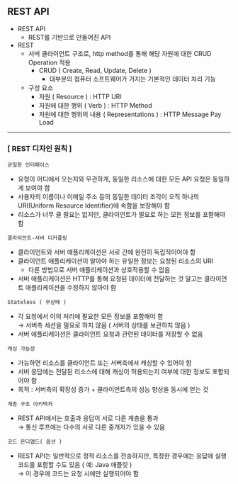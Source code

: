 ## REST API
- REST API
  - REST를 기반으로 만들어진 API
- REST
  - 서버 클라이언트 구조로, http method를 통해 해당 자원에 대한 CRUD Operation 적용
    - CRUD ( Create, Read, Update, Delete )
      - 대부분의 컴퓨터 소프트웨어가 가지는 기본적인 데이터 처리 기능
  - 구성 요소
    - 자원 ( Resource ) : HTTP URI
    - 자원에 대한 행위 ( Verb ) : HTTP Method
    - 자원에 대한 행위의 내용 ( Representations ) : HTTP Message Pay Load

---

### [ REST 디자인 원칙 ]
` 균일한 인터페이스 `
- 요청이 어디에서 오는지와 무관하게, 동일한 리소스에 대한 모든 API 요청은 동일하게 보여야 함
- 사용자의 이름이나 이메일 주소 등의 동일한 데이터 조각이 오직 하나의 URI(Uniform Resource Identifier)에 속함을 보장해야 함
- 리소스가 너무 클 필요는 없지만, 클라이언트가 필요로 하는 모든 정보를 포함해야 함

` 클라이언트-서버 디커플링 `
- 클라이언트와 서버 애플리케이션은 서로 간에 완전히 독립적이어야 함
- 클라이언트 애플리케이션이 알아야 하는 유일한 정보는 요청된 리소스의 URI
    - 다른 방법으로 서버 애플리케이션과 상호작용할 수 없음
- 서버 애플리케이션은 HTTP를 통해 요청된 데이터에 전달하는 것 말고는 클라이언트 애플리케이션을 수정하지 않아야 함

` Stateless ( 무상태 ) `

- 각 요청에서 이의 처리에 필요한 모든 정보를 포함해야 함 <br>
    → 서버측 세션을 필요로 하지 않음 ( 서버의 상태를 보관하지 않음 )
- 서버 애플리케이션은 클라이언트 요청과 관련된 데이터를 저장할 수 없음

` 캐싱 가능성 `
- 가능하면 리소스를 클라이언트 또는 서버측에서 캐싱할 수 있어야 함
- 서버 응답에는 전달된 리소스에 대해 캐싱이 허용되는지 여부에 대한 정보도 포함되어야 함
- 목적 : 서버측의 확장성 증가 + 클라이언트측의 성능 향상을 동시에 얻는 것

` 계층 구조 아키텍처 `
- REST API에서는 호출과 응답이 서로 다른 계층을 통과 <br>
  → 통신 루프에는 다수의 서로 다른 중개자가 있을 수 있음
    
` 코드 온디맵드( 옵션 ) `
- REST API는 일반적으로 정적 리소스를 전송하지만, 특정한 경우에는 응답에 실행 코드를 포함할 수도 있음 ( 예: Java 애플릿 )<br>
  → 이 경우에 코드는 요청 시에만 실행되어야 함
